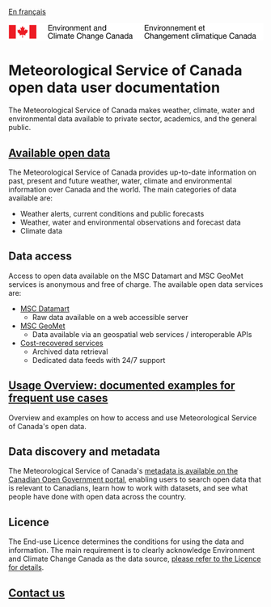 [En français](readme_fr.md)

![ECCC logo](img_eccc-logo.png)

# Meteorological Service of Canada open data user documentation

The Meteorological Service of Canada makes weather, climate, water and environmental data available to private sector, academics, and the general public.


## [Available open data](msc-data/readme_en.md)

The Meteorological Service of Canada provides up-to-date information on past, present and future weather, water, climate and environmental information over Canada and the world. The main categories of data available are:
  * Weather alerts, current conditions and public forecasts
  * Weather, water and environmental observations and forecast data
  * Climate data

## Data access

Access to open data available on the MSC Datamart and MSC GeoMet services is anonymous and free of charge. The available open data services are:

  * [MSC Datamart](msc-datamart/readme_en.md)
    * Raw data available on a web accessible server
  * [MSC GeoMet](msc-geomet/readme_en.md)
    * Data available via an geospatial web services / interoperable APIs
  * [Cost-recovered services](cost-recovered/readme_en.md)
    * Archived data retrieval
    * Dedicated data feeds with 24/7 support

## [Usage Overview: documented examples for frequent use cases](usage-overview/readme_en.md)

Overview and examples on how to access and use Meteorological Service of Canada's open data.

## Data discovery and metadata

The Meteorological Service of Canada's [metadata is available on the Canadian Open Government portal](https://open.canada.ca/en/open-data), enabling users to search open data that is relevant to Canadians, learn how to work with datasets, and see what people have done with open data across the country.

## Licence

The End-use Licence determines the conditions for using the data and information. The main requirement is to clearly acknowledge Environment and Climate Change Canada as the data source, [please refer to the Licence for details](licence/readme_en.md).

## [Contact us](https://weather.gc.ca/mainmenu/contact_us_e.html)